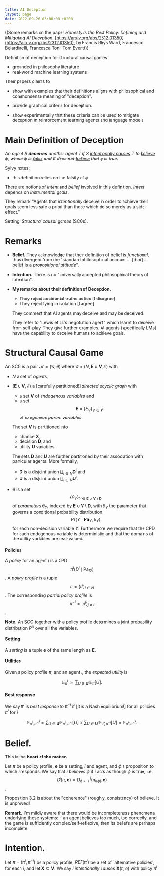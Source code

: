 ```yaml
---
title: AI Deception
layout: page
date: 2022-09-26 03:00:00 +0200
---
```

((Some remarks on the paper
_Honesty Is the Best Policy:
Defining and Mitigating AI Deception_,
[https://arxiv.org/abs/2312.01350](https://arxiv.org/abs/2312.01350),
by
Francis Rhys Ward,
Francesco Belardinelli,
Francesca Toni,
Tom Everitt))

Definition of deception for structural causal games
- grounded in philosophy literature
- real-world machine learning systems

Their papers claims to

- show with examples that their definitions aligns with philosophical and commonsense meaning of "deception".

- provide graphical criteria for deception.

- show experimentally that these criteria can be used to mitigate deception in reinforcement learning agents and language models.

# Main Definition of Deception
_An agent $S$ **deceives** another agent $T$ if $S$ <u>intentionally causes</u> $T$ to <u>believe</u> $\phi$, where $\phi$ is <u>false</u> and $S$ does not <u>believe</u> that $\phi$ is true._

Sylvy notes:
- this definition relies on the falsity of $\phi$.

There are notions of _intent_ and _belief_ involved in this definition.
_Intent_ depends on _instrumental goals_.

They remark "Agents that _intentionally_ deceive in order to achieve their goals seem less safe a priori than those which do so merely as a side-effect."

Setting: _Structural causal games_ (SCGs).

# Remarks
- __Belief.__
They acknowledge that their definition of belief is _functional_, thus divergent from the "standard philosophical account ... [that] ... belief is a _propositional attitude_".
- __Intention.__
There is no "universally accepted philosophical theory of intention".
- __My remarks about their definition of Deception.__
	- They reject accidental truths as lies [I disagree]
	- They reject lying in isolation [I agree]

	They comment that AI agents may deceive and may be deceived.

	They refer to "Lewis et al.'s negotiation agent" which learnt to deceive from self-play. They give further examples. AI agents (specifically LMs) have the capability to deceive humans to achieve goals.

# Structural Causal Game
An SCG is a pair $\mathcal{M}=(\mathcal{G},\theta)$
where $\mathcal{G}=(N,\mathbf{E}\cup\mathbf{V},\mathcal{E})$
with
- $N$ a set of _agents_,
- $(\mathbf{E}\cup\mathbf{V},\mathcal{E})$ a [carefully partitioned!] _directed acyclic graph_ with

	- a set $\mathbf{V}$ of _endogenous variables_ and
	- a set $$\mathbf{E}=\{E_{V}\}_{V\in\mathbf{V}}$$ of _exogenous parent variables_.

	The set $\mathbf{V}$ is partitioned into
	- chance $\mathbf{X}$,
	- decision $\mathbf{D}$, and
	- utility $\mathbf{U}$
	variables.

	The sets $\mathbf{D}$ and $\mathbf{U}$ are further partitioned by their association with particular agents.
	More formally,
	- $\mathbf{D}$ is a disjoint union $\bigsqcup_{i\in N}\mathbf{D}^{i}$ and
	- $\mathbf{U}$ is a disjoint union $\bigsqcup_{i\in N}\mathbf{U}^{i}$.

- $\theta$ is a set
$$\{\theta_{Y}\}_{Y\in\mathbf{E}\cup\mathbf{V}\setminus\mathbf{D}}$$
of _parameters_ $\theta_{Y}$,
indexed by $\mathbf{E}\cup\mathbf{V}\setminus\mathbf{D}$,
with $\theta_{Y}$ the parameter that governs a conditional probability distribution
$$\mathrm{Pr}(Y\mid \mathbf{Pa}_{Y},\theta_{Y})$$
for each non-decision variable $Y$.
Furthermore we require that the CPD for each endogenous variable is deterministic
and that the domains of the utility variables are real-valued.

#### Policies
A _policy_ for an agent $i$ is a CPD
$$\pi^{i}(D^{i}\mid \mathrm{Pa}_{D^{i}})$$.
A _policy profile_ is a tuple
$$\pi=(\pi^{i})_{i\in N}$$.
The corresponding _partial policy profile_ is
$$\pi^{-i}=(\pi^{j})_{j\neq i}$$.

__Note.__
An SCG together with a policy profile determines a joint probability distribution $P^{\pi}$ over all the variables.

#### Setting
A _setting_ is a tuple
$\mathbf{e}$
of the same length as $\mathbf{E}$.

#### Utilities
Given a policy profile $\pi$,
and an agent $i$,
the _expected utility_ is

$$\mathbb{E}_{\pi}^{i}:=\sum_{U\in\mathbf{U}^{i}}\mathbb{E}_{\pi}[U].$$

#### Best response
We say $\pi^{i}$ is _best response_ to $\pi^{-i}$ if
[it is a Nash equilibrium!]
for all policies $\hat{\pi}^{i}$ for $i$

$$\mathbb{E}_{\pi^{i},\pi^{-i}}^{i}=\sum_{U\in\mathbf{U}^{i}}\mathbb{E}_{\pi^{i},\pi^{-i}}[U]
\geq
\sum_{U\in\mathbf{U}^{i}}\mathbb{E}_{\hat{\pi}^{i},\pi^{-i}}[U]
=\mathbb{E}_{\hat{\pi}^{i},\pi^{-i}}^{i}.$$

# Belief.
This is the __heart of the matter__.

Let $\pi$ be a policy profile, $\mathbf{e}$ be a setting, $i$ and agent, and $\phi$ a proposition to which $i$ responds.
We say that $i$ _believes_ $\phi$ if
$i$ acts as though $\phi$ is true,
i.e. $$D^{i}(\pi,\mathbf{e})=D^{i}_{\phi=\top}(\pi_{i(\phi)},\mathbf{e})$$.

Proposition 3.2 is about the "coherence" (roughly, consistency) of believe. It is unproved!

__Remark.__
I'm mildly aware that there would be incompleteness phenomena underlying these systems: if an agent believes too much, too correctly, and the game is sufficiently complex/self-reflexive, then its beliefs are perhaps incomplete.

# Intention.
Let $\pi=(\pi^{i},\pi^{-i})$ be a policy profile,
$REF(\pi^{i})$ be a set of `alternative policies', for each $i$, and let $\mathbf{X}\subseteq\mathbf{V}$.
We say $i$ _intentionally causes_ $\mathbf{X}(\pi,e)$ with policy $\pi^{i}$




